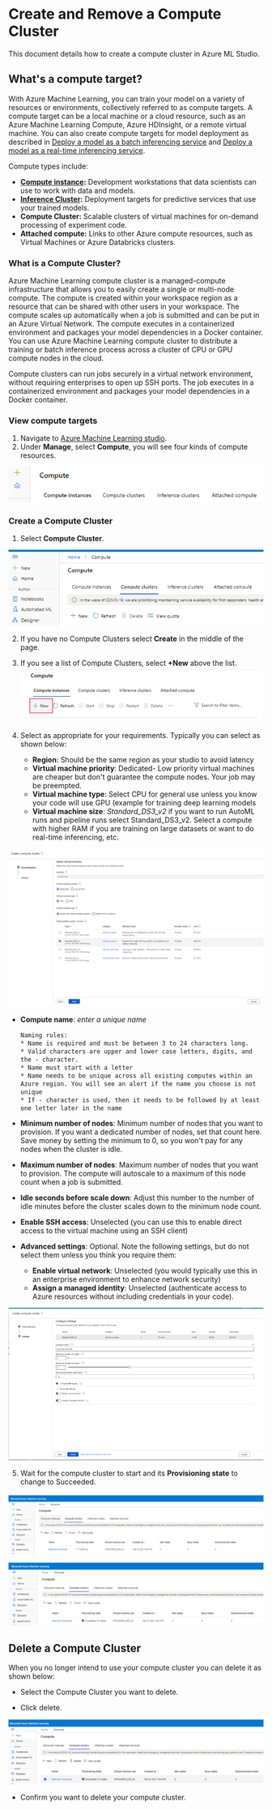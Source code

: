 # Create and Remove a Compute Cluster

This document details how to create a compute cluster in Azure ML Studio. 

## What's a compute target?
With Azure Machine Learning, you can train your model on a variety of resources or environments, collectively referred to as compute targets. A compute target can be a local machine or a cloud resource, such as an Azure Machine Learning Compute, Azure HDInsight, or a remote virtual machine. You can also create compute targets for model deployment as described in [Deploy a model as a batch inferencing service](../Documents/Deploy-Batch-Inference-Pipeline.md) and [Deploy a model as a real-time inferencing service](../Documents/Deploy-Real-Time-Service.md).

Compute types include:
* **[Compute instance](./Documents/Create-Compute-Instance.md):** Development workstations that data scientists can use to work with data and models.
* **[Inference Cluster](./Documents/Create-Inference-Cluster.md):** Deployment targets for predictive services that use your trained models.
* **Compute Cluster:** Scalable clusters of virtual machines for on-demand processing of experiment code.
* **Attached compute:** Links to other Azure compute resources, such as Virtual Machines or Azure Databricks clusters.

### What is a Compute Cluster?
Azure Machine Learning compute cluster is a managed-compute infrastructure that allows you to easily create a single or multi-node compute. The compute is created within your workspace region as a resource that can be shared with other users in your workspace. The compute scales up automatically when a job is submitted and can be put in an Azure Virtual Network. The compute executes in a containerized environment and packages your model dependencies in a Docker container. You can use Azure Machine Learning compute cluster to distribute a training or batch inference process across a cluster of CPU or GPU compute nodes in the cloud.  

Compute clusters can run jobs securely in a virtual network environment, without requiring enterprises to open up SSH ports. The job executes in a containerized environment and packages your model dependencies in a Docker container.

### View compute targets

1. Navigate to [Azure Machine Learning studio](https://ml.azure.com/).
2. Under **Manage**, select **Compute**, you will see four kinds of compute resources.

![](../Images/TypesOfComputeInstances.PNG)

### Create a Compute Cluster

1. Select **Compute Cluster**.

![](../Images/compute-cluster1.PNG)

2. If you have no Compute Clusters select **Create** in the middle of the page.
3. If you see a list of Compute Clusters, select **+New** above the list.
![](../Images/InferenceClusters2.PNG)

4. Select as appropriate for your requirements. Typically you can select as shown below:
   * **Region**: Should be the same region as your studio to avoid latency
   * **Virtual machine priority**: Dedicated- Low priority virtual machines are cheaper but don't guarantee the compute nodes. Your job may be preempted.
   * **Virtual machine type**: Select CPU for general use unless you know your code will use GPU (example for training deep learning models
   * **Virtual machine size**: *Standard_DS3_v2* if you want to run AutoML runs and pipeline runs select Standard_DS3_v2. Select a compute with higher RAM if you are training on large datasets or want to do real-time inferencing, etc.

![](../Images/compute-cluster2.PNG)

  * **Compute name**: *enter a unique name*
        
        Naming rules:
        * Name is required and must be between 3 to 24 characters long.
        * Valid characters are upper and lower case letters, digits, and the - character.
        * Name must start with a letter
        * Name needs to be unique across all existing computes within an Azure region. You will see an alert if the name you choose is not unique
        * If - character is used, then it needs to be followed by at least one letter later in the name

  * **Minimum number of nodes**: Minimum number of nodes that you want to provision. If you want a dedicated number of nodes, set that count here. Save money by setting the minimum to 0, so you won't pay for any nodes when the cluster is idle.

  * **Maximum number of nodes**: Maximum number of nodes that you want to provision. The compute will autoscale to a maximum of this node count when a job is submitted.
  * **Idle seconds before scale down**: Adjust this number to the number of idle minutes before the cluster scales down to the minimum node count.
  * **Enable SSH access**: Unselected (you can use this to enable direct access to the virtual machine using an SSH client)
  * **Advanced settings**: Optional. Note the following settings, but do not select them unless you think you require them:
    *  **Enable virtual network**: Unselected (you would typically use this in an enterprise environment to enhance network security)
    * **Assign a managed identity**: Unselected (authenticate access to Azure resources without including credentials in your code).

![](../Images/compute-cluster3.PNG)

5. Wait for the compute cluster to start and its **Provisioning state** to change to Succeeded.
 
![](../Images/compute-cluster4.PNG)

![](../Images/compute-cluster5.PNG)

## Delete a Compute Cluster

When you no longer intend to use your compute cluster you can delete it as shown below: 

* Select the Compute Cluster you want to delete.

* Click delete.

![](../Images/compute-cluster6.PNG)

* Confirm you want to delete your compute cluster.
